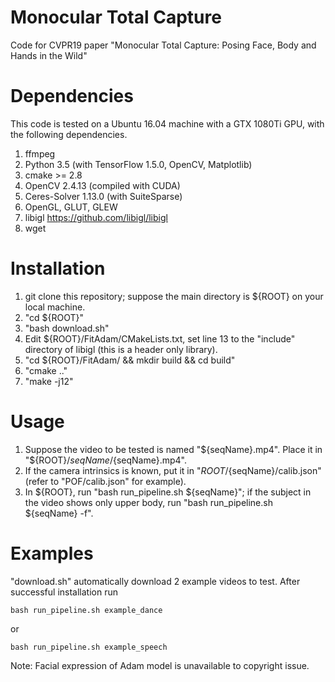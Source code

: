 # Monocular Total Capture
Code for CVPR19 paper "Monocular Total Capture: Posing Face, Body and Hands in the Wild"

# Dependencies
This code is tested on a Ubuntu 16.04 machine with a GTX 1080Ti GPU, with the following dependencies.
1. ffmpeg
2. Python 3.5 (with TensorFlow 1.5.0, OpenCV, Matplotlib)
3. cmake >= 2.8
4. OpenCV 2.4.13 (compiled with CUDA)
5. Ceres-Solver 1.13.0 (with SuiteSparse)
6. OpenGL, GLUT, GLEW
7. libigl <https://github.com/libigl/libigl>
8. wget

# Installation
1. git clone this repository; suppose the main directory is ${ROOT} on your local machine.
2. "cd ${ROOT}"
3. "bash download.sh"
4. Edit ${ROOT}/FitAdam/CMakeLists.txt, set line 13 to the "include" directory of libigl (this is a header only library).
5. "cd ${ROOT}/FitAdam/ && mkdir build && cd build"
6. "cmake .."
7. "make -j12"

# Usage
1. Suppose the video to be tested is named "${seqName}.mp4". Place it in "${ROOT}/${seqName}/${seqName}.mp4".
2. If the camera intrinsics is known, put it in "${ROOT}/${seqName}/calib.json" (refer to "POF/calib.json" for example).
3. In ${ROOT}, run "bash run_pipeline.sh ${seqName}"; if the subject in the video shows only upper body, run "bash run_pipeline.sh ${seqName} -f".

# Examples
"download.sh" automatically download 2 example videos to test. After successful installation run
```
bash run_pipeline.sh example_dance
```
or
```
bash run_pipeline.sh example_speech
```

Note: Facial expression of Adam model is unavailable to copyright issue.
